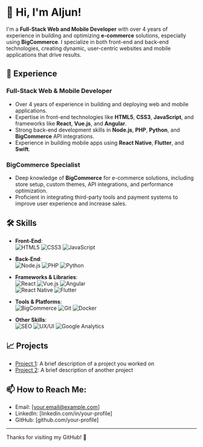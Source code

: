 # 👋 Hi, I'm Aljun!

I'm a **Full-Stack Web and Mobile Developer** with over 4 years of experience in building and optimizing **e-commerce** solutions, especially using **BigCommerce**. I specialize in both front-end and back-end technologies, creating dynamic, user-centric websites and mobile applications that drive results.

## 💼 Experience

### Full-Stack Web & Mobile Developer
- Over 4 years of experience in building and deploying web and mobile applications.
- Expertise in front-end technologies like **HTML5**, **CSS3**, **JavaScript**, and frameworks like **React**, **Vue.js**, and **Angular**.
- Strong back-end development skills in **Node.js**, **PHP**, **Python**, and **BigCommerce** API integrations.
- Experience in building mobile apps using **React Native**, **Flutter**, and **Swift**.

### BigCommerce Specialist
- Deep knowledge of **BigCommerce** for e-commerce solutions, including store setup, custom themes, API integrations, and performance optimization.
- Proficient in integrating third-party tools and payment systems to improve user experience and increase sales.

## 🛠️ Skills

- **Front-End**:  
  ![HTML5](https://img.shields.io/badge/-HTML5-orange) ![CSS3](https://img.shields.io/badge/-CSS3-blue) ![JavaScript](https://img.shields.io/badge/-JavaScript-yellow)
  
- **Back-End**:  
  ![Node.js](https://img.shields.io/badge/-Node.js-green) ![PHP](https://img.shields.io/badge/-PHP-blue) ![Python](https://img.shields.io/badge/-Python-yellowgreen)

- **Frameworks & Libraries**:  
  ![React](https://img.shields.io/badge/-React-blue) ![Vue.js](https://img.shields.io/badge/-Vue.js-brightgreen) ![Angular](https://img.shields.io/badge/-Angular-red)  
  ![React Native](https://img.shields.io/badge/-React%20Native-lightblue) ![Flutter](https://img.shields.io/badge/-Flutter-blueviolet)

- **Tools & Platforms**:  
  ![BigCommerce](https://img.shields.io/badge/-BigCommerce-blueviolet) ![Git](https://img.shields.io/badge/-Git-black) ![Docker](https://img.shields.io/badge/-Docker-blue)

- **Other Skills**:  
  ![SEO](https://img.shields.io/badge/-SEO-red) ![UX/UI](https://img.shields.io/badge/-UX%2FUI-orange) ![Google Analytics](https://img.shields.io/badge/-Google%20Analytics-blue)

## 📈 Projects
- [Project 1](link-to-project): A brief description of a project you worked on
- [Project 2](link-to-project): A brief description of another project

## 📫 How to Reach Me:
- Email: [your.email@example.com]
- LinkedIn: [linkedin.com/in/your-profile]
- GitHub: [github.com/your-profile]

---

Thanks for visiting my GitHub! 🚀
